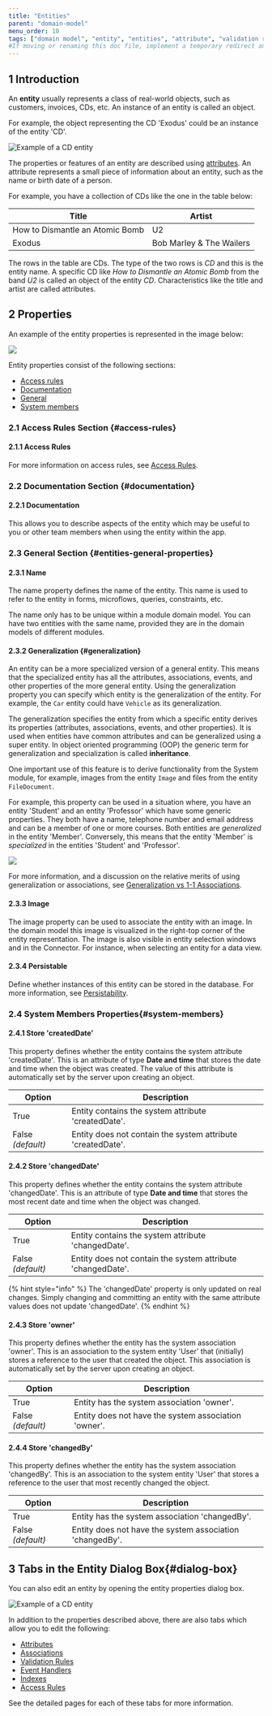 ```yaml
---
title: "Entities"
parent: "domain-model"
menu_order: 10
tags: ["domain model", "entity", "entities", "attribute", "validation rule", "even handler", "access rule", "studio pro"]
#If moving or renaming this doc file, implement a temporary redirect and let the respective team know they should update the URL in the product. See Mapping to Products for more details.
---
```


## 1 Introduction

An **entity** usually represents a class of real-world objects, such as customers, invoices, CDs, etc. An instance of an entity is called an object.

For example, the object representing the CD 'Exodus' could be an instance of the entity 'CD'.

![Example of a CD entity](attachments/domain-model/example-entity.png) 

The properties or features of an entity are described using [attributes](attributes). An attribute represents a small piece of information about an entity, such as the name or birth date of a person.

For example, you have a collection of CDs like the one in the table below:

| Title | Artist |
| --- | --- |
| How to Dismantle an Atomic Bomb | U2 |
| Exodus | Bob Marley & The Wailers |

The rows in the table are CDs. The type of the two rows is *CD* and this is the entity name. A specific CD like *How to Dismantle an Atomic Bomb* from the band *U2* is called an object of the entity *CD*. Characteristics like the title and artist are called attributes.

## 2 Properties

An example of the entity properties is represented in the image below:

![](attachments/domain-model/entity-properties.png)


Entity properties consist of the following sections:

* [Access rules](#access-rules)
* [Documentation](#documentation)
* [General](#entities-general-properties)
* [System members](#system-members)

### 2.1 Access Rules Section {#access-rules}

#### 2.1.1 Access Rules

For more information on access rules, see [Access Rules](access-rules).

### 2.2 Documentation Section {#documentation}

#### 2.2.1 Documentation

This allows you to describe aspects of the entity which may be useful to you or other team members when using the entity within the app.

### 2.3 General Section {#entities-general-properties}

#### 2.3.1 Name

The name property defines the name of the entity. This name is used to refer to the entity in forms, microflows, queries, constraints, etc.

The name only has to be unique within a module domain model. You can have two entities with the same name, provided they are in the domain models of different modules.

#### 2.3.2 Generalization {#generalization}

An entity can be a more specialized version of a general entity. This means that the specialized entity has all the attributes, associations, events, and other properties of the more general entity. Using the generalization property you can specify which entity is the generalization of the entity. For example, the `Car` entity could have `Vehicle` as its generalization.

The generalization specifies the entity from which a specific entity derives its properties (attributes, associations, events, and other properties). It is used when entities have common attributes and can be generalized using a super entity. In object oriented programming (OOP) the generic term for generalization and specialization is called **inheritance**.

One important use of this feature is to derive functionality from the System module, for example, images from the entity `Image` and files from the entity `FileDocument`. 

For example, this property can be used in a situation where, you have an entity 'Student' and an entity 'Professor' which have some generic properties. They both have a name, telephone number and email address and can be a member of one or more courses. Both entities are *generalized* in the entity 'Member'. Conversely, this means that the entity 'Member' is *specialized* in the entities 'Student' and 'Professor'.

![](attachments/domain-model/917900.png)

For more information, and a discussion on the relative merits of using generalization or associations, see [Generalization vs 1-1 Associations](generalization-and-association).

#### 2.3.3 Image

The image property can be used to associate the entity with an image. In the domain model this image is visualized in the right-top corner of the entity representation. The image is also visible in entity selection windows and in the Connector. For instance, when selecting an entity for a data view.

#### 2.3.4 Persistable

Define whether instances of this entity can be stored in the database. For more information, see [Persistability](persistability).

### 2.4 System Members Properties{#system-members}

#### 2.4.1 Store 'createdDate'

This property defines whether the entity contains the system attribute 'createdDate'. This is an attribute of type **Date and time** that stores the date and time when the object was created. The value of this attribute is automatically set by the server upon creating an object.

| Option | Description |
| --- | --- |
| True | Entity contains the system attribute 'createdDate'. |
| False  *(default)* | Entity does not contain the system attribute 'createdDate'. |

#### 2.4.2 Store 'changedDate'

This property defines whether the entity contains the system attribute 'changedDate'. This is an attribute of type **Date and time** that stores the most recent date and time when the object was changed.

| Option | Description |
| --- | --- |
| True | Entity contains the system attribute 'changedDate'. |
| False  *(default)* | Entity does not contain the system attribute 'changedDate'. |

{% hint style="info" %}
The 'changedDate' property is only updated on real changes. Simply changing and committing an entity with the same attribute values does not update 'changedDate'.
{% endhint %}

#### 2.4.3 Store 'owner'

This property defines whether the entity has the system association 'owner'. This is an association to the system entity 'User' that (initially) stores a reference to the user that created the object. This association is automatically set by the server upon creating an object.

| Option | Description |
| --- | --- |
| True | Entity has the system association 'owner'. |
| False  *(default)* | Entity does not have the system association 'owner'. |

#### 2.4.4 Store 'changedBy'

This property defines whether the entity has the system association 'changedBy'. This is an association to the system entity 'User' that stores a reference to the user that most recently changed the object.

| Option | Description |
| --- | --- |
| True | Entity has the system association 'changedBy'. |
| False *(default)*  | Entity does not have the system association 'changedBy'. |

## 3 Tabs in the Entity Dialog Box{#dialog-box}

You can also edit an entity by opening the entity properties dialog box.

![Example of a CD entity](attachments/domain-model/example-entity.png)

In addition to the properties described above, there are also tabs which allow you to edit the following:

*   [Attributes](attributes)
*   [Associations](associations)
*   [Validation Rules](validation-rules)
*   [Event Handlers](event-handlers)
*   [Indexes](indexes)
*   [Access Rules](access-rules)

See the detailed pages for each of these tabs for more information.
